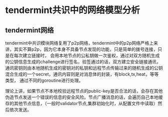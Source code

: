 # tendermint共识中的网络模型分析

## tendermint网络
tendermint中共识模块网络复用了p2p网络，tendermint中的p2p网络严格上来讲，其实不算p2p，因为它本身不具备节点发现的功能，只是简单的拨号连接，只是在每次建立链接时，
会用本地节点的公私钥做一次鉴权，通过对双方随机生成的公钥信息生成的challenge进行签名，验签通过的话，双方建立安全链接通讯，通讯密钥则由本地随机生成的密钥对的私钥和远程节点传输过来的随机生成的公钥混合生成的一个secret，通讯内容则是对消息体的封装，有block,tx,heat，等等类型，
通过不同的goroutine进行处理。

理论上讲，如果节点不本地校验远程节点的public-key是否合法的话，会存在其他伪造节点发送一个错误的信息的安全风险。节点广播消息的话，会遍历自己本地缓存的其他节点信息，（一般时validator节点,集群初始化时，从配置文件中读取）然后依次发送。
